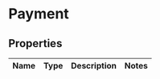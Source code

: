 # Payment

## Properties
Name | Type | Description | Notes
------------ | ------------- | ------------- | -------------

